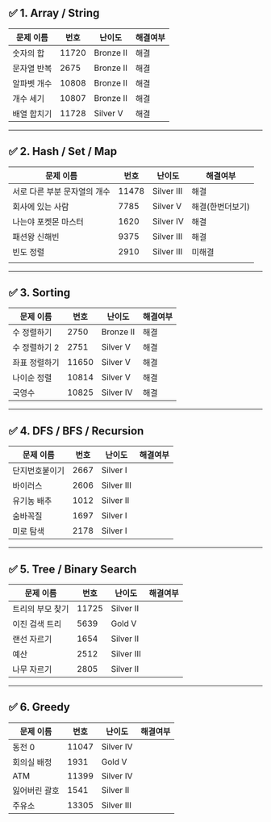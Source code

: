## ✅ 1. Array / String

| 문제 이름 | 번호 | 난이도 | 해결여부 |
| --- | --- | --- | --- |
| 숫자의 합 | 11720 | Bronze II | 해결 |
| 문자열 반복 | 2675 | Bronze II | 해결 |
| 알파벳 개수 | 10808 | Bronze II | 해결 |
| 개수 세기 | 10807 | Bronze II | 해결 |
| 배열 합치기 | 11728 | Silver V | 해결 |

---

## ✅ 2. Hash / Set / Map

| 문제 이름 | 번호 | 난이도 | 해결여부 |
| --- | --- | --- | --- |
| 서로 다른 부분 문자열의 개수 | 11478 | Silver III | 해결 |
| 회사에 있는 사람 | 7785 | Silver V | 해결(한번더보기) |
| 나는야 포켓몬 마스터 | 1620 | Silver IV | 해결 |
| 패션왕 신해빈 | 9375 | Silver III | 해결 |
| 빈도 정렬 | 2910 | Silver III | 미해결 |
|  |  |  |  |

---

## ✅ 3. Sorting

| 문제 이름 | 번호 | 난이도 | 해결여부 |
| --- | --- | --- | --- |
| 수 정렬하기 | 2750 | Bronze II | 해결 |
| 수 정렬하기 2 | 2751 | Silver V | 해결 |
| 좌표 정렬하기 | 11650 | Silver V | 해결 |
| 나이순 정렬 | 10814 | Silver V | 해결 |
| 국영수 | 10825 | Silver IV | 해결 |

---

## ✅ 4. DFS / BFS / Recursion

| 문제 이름 | 번호 | 난이도 | 해결여부 |
| --- | --- | --- | --- |
| 단지번호붙이기 | 2667 | Silver I |  |
| 바이러스 | 2606 | Silver III |  |
| 유기농 배추 | 1012 | Silver II |  |
| 숨바꼭질 | 1697 | Silver I |  |
| 미로 탐색 | 2178 | Silver I |  |

---

## ✅ 5. Tree / Binary Search

| 문제 이름 | 번호 | 난이도 | 해결여부 |
| --- | --- | --- | --- |
| 트리의 부모 찾기 | 11725 | Silver II |  |
| 이진 검색 트리 | 5639 | Gold V |  |
| 랜선 자르기 | 1654 | Silver II |  |
| 예산 | 2512 | Silver III |  |
| 나무 자르기 | 2805 | Silver II |  |

---

## ✅ 6. Greedy

| 문제 이름 | 번호 | 난이도 | 해결여부 |
| --- | --- | --- | --- |
| 동전 0 | 11047 | Silver IV |  |
| 회의실 배정 | 1931 | Gold V |  |
| ATM | 11399 | Silver IV |  |
| 잃어버린 괄호 | 1541 | Silver II |  |
| 주유소 | 13305 | Silver III |  |